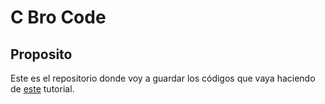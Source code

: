 # C Bro Code

## Proposito
Este es el repositorio donde voy a guardar los códigos que vaya haciendo de [este](https://inv.nadeko.net/watch?v=87SH2Cn0s9A) tutorial.


